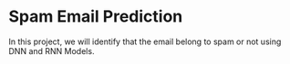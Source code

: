 # Spam Email Prediction

In this project, we will identify that the email belong to spam or not using DNN and RNN Models.  
